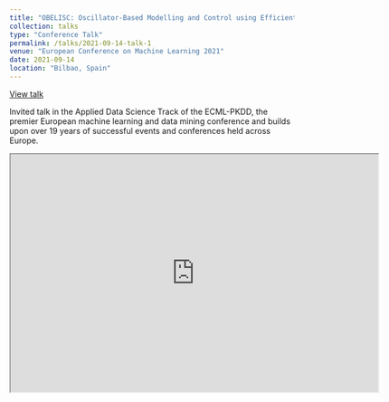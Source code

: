 ```yaml
---
title: "OBELISC: Oscillator-Based Modelling and Control using Efficient Neural Learning for Intelligent Road Traffic Signal Calculation"
collection: talks
type: "Conference Talk"
permalink: /talks/2021-09-14-talk-1
venue: "European Conference on Machine Learning 2021"
date: 2021-09-14
location: "Bilbao, Spain"
---
```


[View talk](https://slideslive.com/38963698)

Invited talk in the Applied Data Science Track of the ECML-PKDD, the premier European machine learning and data mining conference and builds upon over 19 years of successful events and conferences held across Europe.

<iframe width="650" height="420" src="https://slideslive.com/38963698"></iframe>

